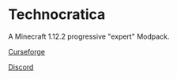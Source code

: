# Technocratica
A Minecraft 1.12.2 progressive "expert" Modpack.

[Curseforge](https://minecraft.curseforge.com/projects/technocratica/)

[Discord](https://discordapp.com/invite/hsae7DJ)
